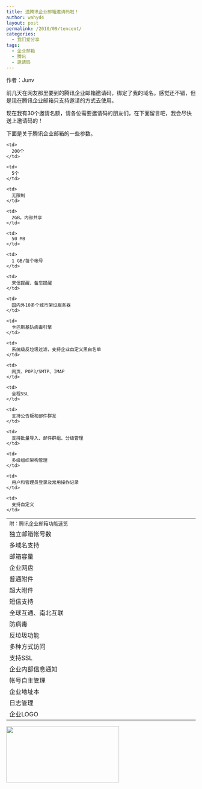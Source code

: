 ```yaml
---
title: 送腾讯企业邮箱邀请码啦！
author: wahyd4
layout: post
permalink: /2010/09/tencent/
categories:
  - 我们爱分享
tags:
  - 企业邮箱
  - 腾讯
  - 邀请码
---
```

作者：Junv

前几天在网友那里要到的腾讯企业邮箱邀请码，绑定了我的域名。感觉还不错，但是现在腾讯企业邮箱只支持邀请的方式去使用。

现在我有30个邀请名额，请各位需要邀请码的朋友们，在下面留言吧，我会尽快送上邀请码的！

下面是关于腾讯企业邮箱的一些参数。

<table cellspacing="0" cellpadding="0">
  <tr>
    <td colspan="2" width="530">
      <span style="font-family: Verdana, Arail; font-size: small;">附：腾讯企业邮箱功能速览</span>
    </td>
  </tr>
  
  <tr>
    <td>
      独立邮箱帐号数
    </td>
    
    <td>
      200个
    </td>
  </tr>
  
  <tr>
    <td>
      多域名支持
    </td>
    
    <td>
      5个
    </td>
  </tr>
  
  <tr>
    <td>
      邮箱容量
    </td>
    
    <td>
      无限制
    </td>
  </tr>
  
  <tr>
    <td>
      企业网盘
    </td>
    
    <td>
      2GB，内部共享
    </td>
  </tr>
  
  <tr>
    <td>
      普通附件
    </td>
    
    <td>
      50 MB
    </td>
  </tr>
  
  <tr>
    <td>
      超大附件
    </td>
    
    <td>
      1 GB/每个帐号
    </td>
  </tr>
  
  <tr>
    <td>
      短信支持
    </td>
    
    <td>
      来信提醒、备忘提醒
    </td>
  </tr>
  
  <tr>
    <td>
      全球互通、南北互联
    </td>
    
    <td>
      国内外10多个城市架设服务器
    </td>
  </tr>
  
  <tr>
    <td>
      防病毒
    </td>
    
    <td>
      卡巴斯基防病毒引擎
    </td>
  </tr>
  
  <tr>
    <td>
      反垃圾功能
    </td>
    
    <td>
      系统级反垃圾过滤，支持企业自定义黑白名单
    </td>
  </tr>
  
  <tr>
    <td>
      多种方式访问
    </td>
    
    <td>
      网页、POP3/SMTP、IMAP
    </td>
  </tr>
  
  <tr>
    <td>
      支持SSL
    </td>
    
    <td>
      全程SSL
    </td>
  </tr>
  
  <tr>
    <td>
      企业内部信息通知
    </td>
    
    <td>
      支持公告板和邮件群发
    </td>
  </tr>
  
  <tr>
    <td>
      帐号自主管理
    </td>
    
    <td>
      支持批量导入、邮件群组、分级管理
    </td>
  </tr>
  
  <tr>
    <td>
      企业地址本
    </td>
    
    <td>
      多级组织架构管理
    </td>
  </tr>
  
  <tr>
    <td>
      日志管理
    </td>
    
    <td>
      用户和管理员登录及常用操作记录
    </td>
  </tr>
  
  <tr>
    <td>
      企业LOGO
    </td>
    
    <td>
      支持自定义
    </td>
  </tr>
</table>

[<img class="aligncenter size-medium wp-image-184" title="qiye" src="http://www.junv.info/wp-content/uploads/2010/09/qiye-300x150.png" alt="" width="300" height="150" />][1]

 [1]: http://www.junv.info/wp-content/uploads/2010/09/qiye.png